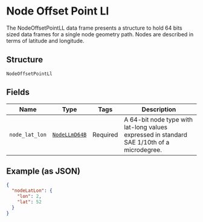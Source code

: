 
# Node Offset Point Ll

The NodeOffsetPointLL data frame presents a structure to hold 64 bits sized data frames for a single node geometry path. Nodes are described in terms of latitude and longitude.

## Structure

`NodeOffsetPointLl`

## Fields

| Name | Type | Tags | Description |
|  --- | --- | --- | --- |
| `node_lat_lon` | [`NodeLLmD64B`](../../doc/models/node-l-lm-d64-b.md) | Required | A 64-bit node type with lat-long values expressed in standard SAE 1/10th of a microdegree. |

## Example (as JSON)

```json
{
  "nodeLatLon": {
    "lon": 2,
    "lat": 52
  }
}
```

